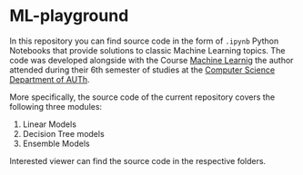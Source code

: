 # ML-playground

In this repository you can find source code in the form of `.ipynb` Python Notebooks that provide solutions to classic Machine Learning topics. The code was developed alongside with the Course [Machine Learnig](https://qa.auth.gr/en/x/class/1/600237342) the author attended during their 6th semester of studies at the [Computer Science Department of AUTh](https://www.csd.auth.gr/en/).

More specifically, the source code of the current repository covers the following three modules:
1. Linear Models
1. Decision Tree models
1. Ensemble Models

Interested viewer can find the source code in the respective folders.
